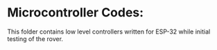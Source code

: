 # Microcontroller Codes:

This folder contains low level controllers written for ESP-32 while initial testing of the rover.